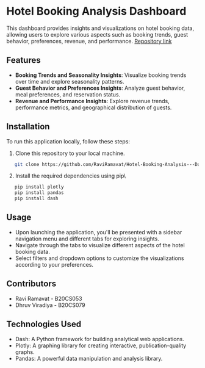 
# Hotel Booking Analysis Dashboard

This dashboard provides insights and visualizations on hotel booking data, allowing users to explore various aspects such as booking trends, guest behavior, preferences, revenue, and performance.
[Repository link](https://github.com/RaviRamavat/Hotel-Booking-Analysis---Data-Visualization-Project.git)
## Features

- **Booking Trends and Seasonality Insights**: Visualize booking trends over time and explore seasonality patterns.
- **Guest Behavior and Preferences Insights**: Analyze guest behavior, meal preferences, and reservation status.
- **Revenue and Performance Insights**: Explore revenue trends, performance metrics, and geographical distribution of guests.

## Installation

To run this application locally, follow these steps:

1. Clone this repository to your local machine.
```bash
   git clone https://github.com/RaviRamavat/Hotel-Booking-Analysis---Data-Visualization-Project.git
```
2. Install the required dependencies using pip\
```bash
   pip install plotly
   pip install pandas
   pip install dash
```
## Usage

- Upon launching the application, you'll be presented with a sidebar navigation menu and different tabs for exploring insights.
- Navigate through the tabs to visualize different aspects of the hotel booking data.
- Select filters and dropdown options to customize the visualizations according to your preferences.

## Contributors

- Ravi Ramavat - B20CS053
- Dhruv Viradiya - B20CS079

## Technologies Used

- Dash: A Python framework for building analytical web applications.
- Plotly: A graphing library for creating interactive, publication-quality graphs.
- Pandas: A powerful data manipulation and analysis library.
